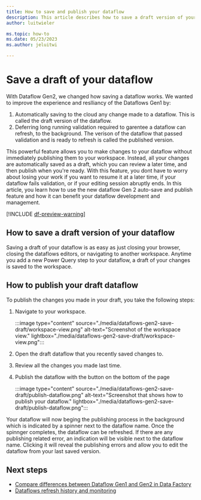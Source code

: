 ```yaml
---
title: How to save and publish your dataflow
description: This article describes how to save a draft version of your dataflow.
author: luitwieler

ms.topic: how-to
ms.date: 05/23/2023
ms.author: jeluitwi

---
```


# Save a draft of your dataflow

With Dataflow Gen2, we changed how saving a dataflow works. We wanted to improve the experience and reslliancy of the Dataflows Gen1 by:

1. Automatically saving to the cloud any change made to a dataflow. This is called the draft version of the dataflow.
2. Deferring long running validation required to garentee a dataflow can refresh, to the background. The verison of the dataflow that passed validation and is ready to refresh is called the published version.

This powerful feature allows you to make changes to your dataflow without immediately publishing them to your workspace. Instead, all your changes are automatically saved as a draft, which you can review a later time, and then publish when you're ready. With this feature, you dont have to worry about losing your work if you want to resume it at a later time, if your dataflow fails validation, or if your editing session abruptly ends. In this article, you learn how to use the new dataflow Gen 2 auto-save and publish feature and how it can benefit your dataflow development and management.

[!INCLUDE [df-preview-warning](includes/data-factory-preview-warning.md)]

## How to save a draft version of your dataflow

Saving a draft of your dataflow is as easy as just closing your browser, closing the dataflows editors, or navigating to another workspace. Anytime you add a new Power Query step to your dataflow, a draft of your changes is saved to the workspace.

## How to publish your draft dataflow

To publish the changes you made in your draft, you take the following steps:

1. Navigate to your workspace.

   :::image type="content" source="./media/dataflows-gen2-save-draft/workspace-view.png" alt-text="Screenshot of the workspace view." lightbox="./media/dataflows-gen2-save-draft/workspace-view.png":::

1. Open the draft dataflow that you recently saved changes to.
1. Review all the changes you made last time.
1. Publish the dataflow with the button on the bottom of the page

   :::image type="content" source="./media/dataflows-gen2-save-draft/publish-dataflow.png" alt-text="Screenshot that shows how to publish your dataflow." lightbox="./media/dataflows-gen2-save-draft/publish-dataflow.png":::

Your dataflow will now beging the publishing process in the background which is indicated by a spinner next to the dataflow name. Once the spinnger completes, the dataflow can be refreshed. If there are any publishing related error, an indication will be visible next to the dataflow name. Clicking it will reveal the publishing errors and allow you to edit the dataflow from your last saved version. 

## Next steps

- [Compare differences between Dataflow Gen1 and Gen2 in Data Factory](dataflows-gen2-overview.md)
- [Dataflows refresh history and monitoring](dataflows-gen2-monitor.md)
